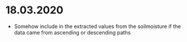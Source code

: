 # 18.03.2020

- Somehow include in the extracted values from the soilmoisture if the data came from ascending or descending paths
